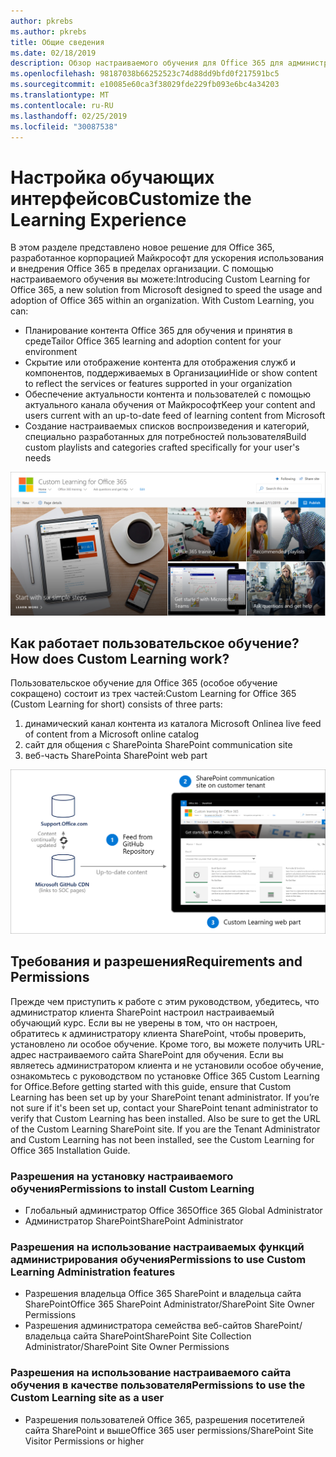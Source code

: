 ```yaml
---
author: pkrebs
ms.author: pkrebs
title: Общие сведения
ms.date: 02/18/2019
description: Обзор настраиваемого обучения для Office 365 для администраторов
ms.openlocfilehash: 98187038b66252523c74d88dd9bfd0f217591bc5
ms.sourcegitcommit: e10085e60ca3f38029fde229fb093e6bc4a34203
ms.translationtype: MT
ms.contentlocale: ru-RU
ms.lasthandoff: 02/25/2019
ms.locfileid: "30087538"
---
```

# <a name="customize-the-learning-experience"></a><span data-ttu-id="b7c29-103">Настройка обучающих интерфейсов</span><span class="sxs-lookup"><span data-stu-id="b7c29-103">Customize the Learning Experience</span></span>

<span data-ttu-id="b7c29-p101">В этом разделе представлено новое решение для Office 365, разработанное корпорацией Майкрософт для ускорения использования и внедрения Office 365 в пределах организации. С помощью настраиваемого обучения вы можете:</span><span class="sxs-lookup"><span data-stu-id="b7c29-p101">Introducing Custom Learning for Office 365, a new solution from Microsoft designed to speed the usage and adoption of Office 365 within an organization. With Custom Learning, you can:</span></span>
- <span data-ttu-id="b7c29-106">Планирование контента Office 365 для обучения и принятия в среде</span><span class="sxs-lookup"><span data-stu-id="b7c29-106">Tailor Office 365 learning and adoption content for your environment</span></span> 
- <span data-ttu-id="b7c29-107">Скрытие или отображение контента для отображения служб и компонентов, поддерживаемых в Организации</span><span class="sxs-lookup"><span data-stu-id="b7c29-107">Hide or show content to reflect the services or features supported in your organization</span></span> 
- <span data-ttu-id="b7c29-108">Обеспечение актуальности контента и пользователей с помощью актуального канала обучения от Майкрософт</span><span class="sxs-lookup"><span data-stu-id="b7c29-108">Keep your content and users current with an up-to-date feed of learning content from Microsoft</span></span> 
- <span data-ttu-id="b7c29-109">Создание настраиваемых списков воспроизведения и категорий, специально разработанных для потребностей пользователя</span><span class="sxs-lookup"><span data-stu-id="b7c29-109">Build custom playlists and categories crafted specifically for your user's needs</span></span>

![кг-интродуЦинг. png](media/cg-introducing.png)

## <a name="how-does-custom-learning-work"></a><span data-ttu-id="b7c29-111">Как работает пользовательское обучение?</span><span class="sxs-lookup"><span data-stu-id="b7c29-111">How does Custom Learning work?</span></span>

<span data-ttu-id="b7c29-112">Пользовательское обучение для Office 365 (особое обучение сокращено) состоит из трех частей:</span><span class="sxs-lookup"><span data-stu-id="b7c29-112">Custom Learning for Office 365 (Custom Learning for short) consists of three parts:</span></span> 
1. <span data-ttu-id="b7c29-113">динамический канал контента из каталога Microsoft Online</span><span class="sxs-lookup"><span data-stu-id="b7c29-113">a live feed of content from a Microsoft online catalog</span></span>
2. <span data-ttu-id="b7c29-114">сайт для общения с SharePoint</span><span class="sxs-lookup"><span data-stu-id="b7c29-114">a SharePoint communication site</span></span>
3. <span data-ttu-id="b7c29-115">веб-часть SharePoint</span><span class="sxs-lookup"><span data-stu-id="b7c29-115">a SharePoint web part</span></span> 

![кг-ховитворкс. png](media/cg-howitworks.png)

## <a name="requirements-and-permissions"></a><span data-ttu-id="b7c29-117">Требования и разрешения</span><span class="sxs-lookup"><span data-stu-id="b7c29-117">Requirements and Permissions</span></span>

<span data-ttu-id="b7c29-p102">Прежде чем приступить к работе с этим руководством, убедитесь, что администратор клиента SharePoint настроил настраиваемый обучающий курс. Если вы не уверены в том, что он настроен, обратитесь к администратору клиента SharePoint, чтобы проверить, установлено ли особое обучение. Кроме того, вы можете получить URL-адрес настраиваемого сайта SharePoint для обучения. Если вы являетесь администратором клиента и не установили особое обучение, ознакомьтесь с руководством по установке Office 365 Custom Learning for Office.</span><span class="sxs-lookup"><span data-stu-id="b7c29-p102">Before getting started with this guide, ensure that Custom Learning has been set up by your  SharePoint tenant administrator. If you’re not sure if it's been set up, contact your SharePoint tenant administrator to verify that Custom Learning has been installed. Also be sure to get the URL of the Custom Learning SharePoint site. If you are the Tenant Administrator and Custom Learning has not been installed, see the Custom Learning for Office 365 Installation Guide.</span></span> 

### <a name="permissions-to-install-custom-learning"></a><span data-ttu-id="b7c29-122">Разрешения на установку настраиваемого обучения</span><span class="sxs-lookup"><span data-stu-id="b7c29-122">Permissions to install Custom Learning</span></span>

- <span data-ttu-id="b7c29-123">Глобальный администратор Office 365</span><span class="sxs-lookup"><span data-stu-id="b7c29-123">Office 365 Global Administrator</span></span>
- <span data-ttu-id="b7c29-124">Администратор SharePoint</span><span class="sxs-lookup"><span data-stu-id="b7c29-124">SharePoint Administrator</span></span>

### <a name="permissions-to-use-custom-learning-administration-features"></a><span data-ttu-id="b7c29-125">Разрешения на использование настраиваемых функций администрирования обучения</span><span class="sxs-lookup"><span data-stu-id="b7c29-125">Permissions to use Custom Learning Administration features</span></span>

- <span data-ttu-id="b7c29-126">Разрешения владельца Office 365 SharePoint и владельца сайта SharePoint</span><span class="sxs-lookup"><span data-stu-id="b7c29-126">Office 365 SharePoint Administrator/SharePoint Site Owner Permissions</span></span>
- <span data-ttu-id="b7c29-127">Разрешения администратора семейства веб-сайтов SharePoint/владельца сайта SharePoint</span><span class="sxs-lookup"><span data-stu-id="b7c29-127">SharePoint Site Collection Administrator/SharePoint Site Owner Permissions</span></span>

### <a name="permissions-to-use-the-custom-learning-site-as-a-user"></a><span data-ttu-id="b7c29-128">Разрешения на использование настраиваемого сайта обучения в качестве пользователя</span><span class="sxs-lookup"><span data-stu-id="b7c29-128">Permissions to use the Custom Learning site as a user</span></span>

- <span data-ttu-id="b7c29-129">Разрешения пользователей Office 365, разрешения посетителей сайта SharePoint и выше</span><span class="sxs-lookup"><span data-stu-id="b7c29-129">Office 365 user permissions/SharePoint Site Visitor Permissions or higher</span></span>


